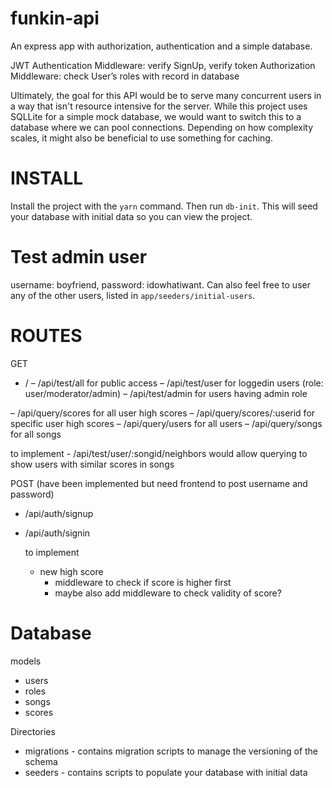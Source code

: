 # funkin-api

An express app with authorization, authentication and a simple database.

JWT Authentication Middleware: verify SignUp, verify token
Authorization Middleware: check User’s roles with record in database

Ultimately, the goal for this API would be to serve many concurrent users in a way that isn't resource intensive for the server. While this project uses SQLLite for a simple mock database, we would want to switch this to a database where we can pool connections. Depending on how complexity scales, it might also be beneficial to use something for caching.

# INSTALL
  Install the project with the `yarn` command. Then run `db-init`. This will seed your database with initial data so you can view the project.

# Test admin user
  username: boyfriend, password: idowhatiwant. Can also feel free to user any of the other users, listed in `app/seeders/initial-users`.

# ROUTES

GET 
- /
– /api/test/all for public access
– /api/test/user for loggedin users (role: user/moderator/admin)
– /api/test/admin for users having admin role

– /api/query/scores for all user high scores
– /api/query/scores/:userid for specific user high scores
– /api/query/users for all users
– /api/query/songs for all songs

  to implement 
    - /api/test/user/:songid/neighbors
      would allow querying to show users with similar scores in songs

POST (have been implemented but need frontend to post username and password)
- /api/auth/signup 
- /api/auth/signin

  to implement
    - new high score 
      - middleware to check if score is higher first
      - maybe also add middleware to check validity of score?

# Database
models
  - users
  - roles
  - songs
  - scores

Directories
  - migrations - contains migration scripts to manage the versioning of the schema
  - seeders - contains scripts to populate your database with initial data
